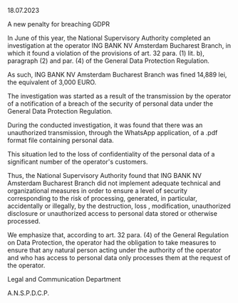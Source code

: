 18.07.2023

A new penalty for breaching GDPR

In June of this year, the National Supervisory Authority completed an investigation at the operator ING BANK NV Amsterdam Bucharest Branch, in which it found a violation of the provisions of art. 32 para. (1) lit. b), paragraph (2) and par. (4) of the General Data Protection Regulation.

As such, ING BANK NV Amsterdam Bucharest Branch was fined 14,889 lei, the equivalent of 3,000 EURO.

The investigation was started as a result of the transmission by the operator of a notification of a breach of the security of personal data under the General Data Protection Regulation.

During the conducted investigation, it was found that there was an unauthorized transmission, through the WhatsApp application, of a .pdf format file containing personal data.

This situation led to the loss of confidentiality of the personal data of a significant number of the operator's customers.

Thus, the National Supervisory Authority found that ING BANK NV Amsterdam Bucharest Branch did not implement adequate technical and organizational measures in order to ensure a level of security corresponding to the risk of processing, generated, in particular, accidentally or illegally, by the destruction, loss , modification, unauthorized disclosure or unauthorized access to personal data stored or otherwise processed.

We emphasize that, according to art. 32 para. (4) of the General Regulation on Data Protection, the operator had the obligation to take measures to ensure that any natural person acting under the authority of the operator and who has access to personal data only processes them at the request of the operator.

Legal and Communication Department

A.N.S.P.D.C.P.
